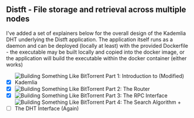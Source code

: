 ## Distft - File storage and retrieval across multiple nodes

I've added a set of explainers below for the overall design of the Kademlia DHT underlying the Distft application. The application itself runs as a daemon and can be deployed (locally at least) with the provided Dockerfile - the executable may be built locally and copied into the docker image, or the application will build the executable within the docker container (either works)
- [x] ![Building Something Like BitTorrent Part 1: Introduction to (Modified) Kademlia](https://hackmd.io/XIFryxXUQWKk_EpLAWIhTQ)
- [x] ![Building Something Like BitTorrent Part 2: The Router](https://hackmd.io/JVOiM8K1Q7WC4mAAnZWJZQ)
- [x] ![Building Something Like BitTorrent Part 3: The RPC Interface](https://hackmd.io/uIFFoIzYS9qkBxsiYnVRSA)
- [ ] ![Building Something Like BitTorrent Part 4: The Search Algorithm + The DHT Interface (Again)](https://hackmd.io/bF0SLYNxTui70ph98-0WNg)
